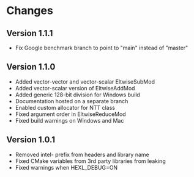 # Changes

## Version 1.1.1
- Fix Google benchmark branch to point to "main" instead of "master"

## Version 1.1.0
- Added vector-vector and vector-scalar EltwiseSubMod
- Added vector-scalar version of EltwiseAddMod
- Added generic 128-bit division for Windows build
- Documentation hosted on a separate branch
- Enabled custom allocator for NTT class
- Fixed argument order in EltwiseReduceMod
- Fixed build warnings on Windows and Mac



## Version 1.0.1
- Removed intel- prefix from headers and library name
- Fixed CMake variables from 3rd party libraries from leaking
- Fixed warnings when HEXL_DEBUG=ON
